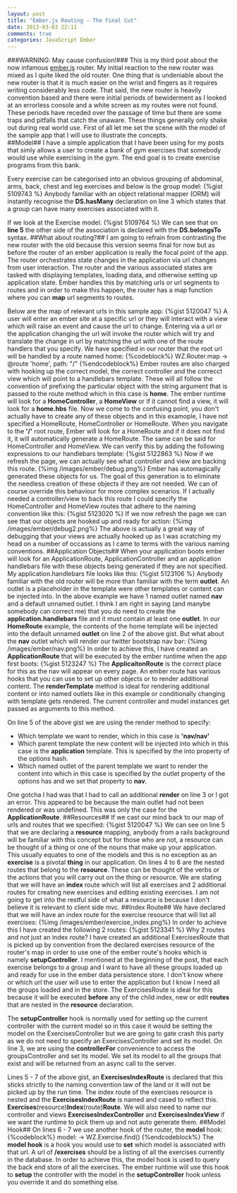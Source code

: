 ```yaml
---
layout: post
title: "Ember.js Routing - The Final Cut"
date: 2013-03-03 22:11
comments: true
categories: JavaScript Ember
---
```

###WARNING: May cause confusion!###
This is my third post about the now infamous <a href="https://github.com/emberjs/ember.js/" target="_blank">ember.js</a> router.  My initial reaction to the new router was mixed as I quite liked the old router.  One thing that is undeniable about the new router is that it is much easier on the wrist and fingers as it requires writing considerably less code.  That said, the new router is heavily convention based and there were initial periods of bewiderment as I looked at an errorless console and a white screen as my routes were not found.  These periods have receded over the passage of time but there are some traps and pitfalls that catch the unaware.  These things generally only shake out during real world use.  First of all let me set the scene with the model of the sample app that I will use to illustrate the concepts.  
##Model##
I have a simple application that I have been using for my posts that simly allows a user to create a bank of gym exercises that somebody would use while exercising in the gym.  The end goal is to create exercise programs from this bank.  

Every exercise can be categorised into an obvious grouping of abdominal, arms, back, chest and leg exercises and below is the group model:
{%gist 5109743 %}
Anybody familiar with an object relational mapper (ORM) will instantly recognise the **DS.hasMany** declaration on line 3 which states that a group can have many exercises associated with it. 

If we look at the Exercise model:
{%gist 5109764 %}
We can see that on **line 5** the other side of the association is declared with the **DS.belongsTo** syntax.
##What about routing?##
I am going to refrain from contrasting the new router with the old because this version seems final for now but as before the router of an ember application is really the focal point of the app.  The router orchestrates state changes in the application via url changes from user interaction.  The router and the various associated states are tasked with displaying templates, loading data, and otherwise setting up application state.  Ember handles this by matching urls or url segments to routes and in order to make this happen, the router has a map function where you can **map** url segments to routes.

Below are the map of relevant urls in this sample app:
{%gist 5120047 %}
A user will enter an ember site at a specific url or they will interact with a view which will raise an event and cause the url to change.  Entering via a url or the application changing the url will invoke the router which will try and translate the change in url by matching the url with one of the route handlers that you specify.  We have specified in our router that the root url will be handled by a route named home:
{%codeblock%}
WZ.Router.map  ->
  @route 'home', path: "/"
{%endcodeblock%}
Ember routes are also charged with hooking up the correct model, the correct controller and the correcct view which will point to a handlebars template.  These will all follow the convention of prefixing the particular object with the string argument that is passed to the route method which in this case is **home**.  The ember runtime will look for a **HomeController**, a **HomeView** or if it cannot find a view, it will look for a **home.hbs** file.  Now we come to the confusing point, you don't actually have to create any of these objects and in this examople, I have not specified a HomeRoute, HomeController or HomeRoute.  When you navigate to the **'/'** root route, Ember will look for a HomeRoute and if it does not find it, it will automatically generate a HomeRoute.  The same can be said for HomeController and HomeView.  We can verify this by adding the following expressions to our handlebars template:
{%gist 5122863 %}
Now if we refresh the page, we can actually see what controller and view are backing this route. 
{%img /images/ember/debug.png%}
Ember has automagically generated these objects for us.  The goal of this generation is to eliminate the needless creation of these objects if they are not needed.  We can of course override this behaviour for more complex scenarios.  If I actually needed a controller/view to back this route I could specify the HomeController and HomeView routes that adhere to the naming convention like this:
{%gist 5123020 %}
If we now refresh the page we can see that our objects are hooked up and ready for action:
{%img /images/ember/debug2.png%}
The above is actually a great way of debugging that your views are actually hooked up as I was scratching my head on a number of occassions as I came to terms with the various naming conventions.
##Application Objects##
When your application boots ember will look for an ApplicationRoute, ApplicationController and an application handlebars file with these objects being generated if they are not specified.  My application.handlebars file looks like this:
{%gist 5123106 %}
Anybody familiar with the old router will be more than familiar with the term **outlet**.  An outlet is a placeholder in the template were other templates or content can be injected into.  In the above example we have 1 named outlet named **nav** and a default unnamed outlet. I think I am right in saying (and manybe somebody can correct me) that you do need to create the **application.handlebars** file and it must contain at least one **outlet**.  In our **HomeRoute** example, the contents of the home template will be injected into the default unnamed **outlet** on line 2 of the above gist.  But what about the **nav** outlet which will render our twitter bootstrap nav bar:
{%img /images/ember/nav.png%}
In order to achieve this, I have created an **ApplicationRoute** that will be executed by the ember runtime when the app first boots:
{%gist 5123247 %}
The **ApplicaitonRoute** is the correct place for this as the nav will appear on every page.   An ember route has various hooks that you can use to set up other objects or to render additional content.  The **renderTemplate** method is ideal for rendering additional content or into named outlets like in this example or conditionally changing with template gets rendered.  The current controller and model instances get passed as arguments to this method.  

On line 5 of the above gist we are using the render method to specify:

- Which template we want to render, which in this case is **'nav/nav'**
- Which parent template the new content will be injected into which in this case is the **application** template.  This is specified by the into property of the options hash.
- Which named outlet of the parent template we want to render the content into which in this case is specified by the outlet property of the options has and we set that property to **nav**.

One gotcha I had was that I had to call an additional **render** on line 3 or I got an error.  This appeared to be because the main outlet had not been rendered or was undefined.  This was only the case for the **ApplicationRoute**.
##Resources##
If we cast our mind back to our map of urls and routes that we specified:
{%gist 5120047 %}
We can see on line 5 that we are declaring a **resource** mapping, anybody from a rails background will be familiar with this concept but for those who are not, a resource can be thought of a thing or one of the nouns that make up your application.  This usually equates to one of the models and this is no exception as an **exercise** is a pivotal **thing** in our application.  On lines 4 to 6 are the nested routes that belong to the **resource**.  These can be thought of the verbs or the actions that you will carry out on the thing or resource.  We are stating that we will have an **index** route which will list all exercises and 2 additional routes for creating new exercises and editing existing exercises.  I am not going to get into the restful side of what a resource is because I don't believe it is relevant to client side mvc.
##Index Route##
We have declared that we will have an index route for the exercise resource that will list all exercises:
{%img /images/ember/exercise_index.png%}
In order to achieve this I have created the following 2 routes:
{%gist 5123341 %}
Why 2 routes and not just an index route?  I have created an additional ExercisesRoute that is picked up by convention from the declared exercises resource of the router's map in order to use one of the ember route's hooks which is namely **setupController**.  I mentioned at the beginning of the post, that each exercise belongs to a group and I want to have all these groups loaded up and ready for use in the ember data persistence store.  I don't know where or which url the user will use to enter the application but I know I need all the groups loaded and in the store.  The ExercisesRoute is ideal for this because it will be executed **before** any of the child index, new or edit **routes** that are nested in the **resource** declaration.

The **setupController** hook is normally used for setting up the current controller with the current model so in this case it would be setting the model on the ExercisesController but we are going to gate crash this party as we do not need to specify an ExercisesController and set its model.  On line 3, we are using the **controllerFor** convenience to access the groupsController and set its model.  We set its model to all the groups that exist and will be returned from an async call to the server.

Lines 5 - 7 of the above gist, an **ExercisesIndexRoute** is declared that this sticks strictly to the naming convention law of the land or it will not be picked up by the run time.  The index route of the exercises resource is nested and the **ExercisesIndexRoute** is named and cased to reflect this.  **Exercises**(resource)**Index**(route)**Route**.  We will also need to name our controller and views **ExercisesIndexController** and **ExercisesIndexView** if we want the runtime to pick them up and not auto generate them. 
##Model Hook##
On lines 6 - 7 we use another hook of the router, the **model** hook:
{%codeblock%}
model: ->
  WZ.Exercise.find()
{%endcodeblock%}
The **model hook** is a hook you would use to **set** which model is associated with that url.  A url of **/exercises** should be a listing of all the exercises currently in the database.  In order to achieve this, the model hook is used to query the back end store of all the exercises.  The ember runtime will use this hook to **setup** the controller with the model in the **setupController** hook unless you override it and do something else.


